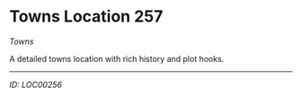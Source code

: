 # Towns Location 257

*Towns*

A detailed towns location with rich history and plot hooks.

---
*ID: LOC00256*